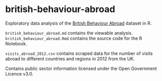 # british-behaviour-abroad
Exploratory data analysis of the [British Behaviour Abroad](https://www.data.gov.uk/dataset/35f0785d-e85b-49ef-869c-2eca49755aa5/british-behaviour-abroad) dataset in R.

```british_behaviour_abroad.md``` contains the viewable analysis. ```british_behaviour_abroad.Rmd``` contains the source code for the R Notebook.

```visits_abroad_2012.csv``` contains scraped data for the number of visits abroad to different countries and regions in 2012 from the UK.

Contains public sector information licensed under the Open Government Licence v3.0.
